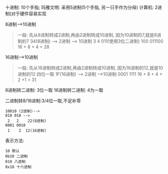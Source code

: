 十进制: 10个手指;
玛雅文明: 采用5进制(5个手指, 另一只手作为分母)
计算机: 2进制(对于硬件容易实现

8进制-->10进制
> 一般: 先从8进制转成2进制,再由2进制转成10进制,
> 因为10进制的7,就是8进制的7
> 34(8进制) --> 2进制 --> 10进制
> 3                     4
> 011(使用3位二进制)      100 
> 011100 16 + 8 + 4 = 28

16进制-->10进制
> 一般: 先从16进制转成2进制,再由2进制转成10进制,
> 因为16进制的12,就是10进制的12
> 四位一取
> 1F(16进制) --> 2进制 -->10进制
> 0001 1111 
>    16 + 8 + 4 + 2 +1 = 31

8进制转二进制: 3位一取
16进制转二进制: 4为一取

二进制转8/16进制:3/4位一取,不足补零
```
10010 (2进制)--> 
010 010 -->
 2   2    22(8进制) 
0001 0010
 1    2  12(16进制)
```

表示方法:
```
10 默认
0b10 二进制
010 八进制
0x10 十六进制
```
